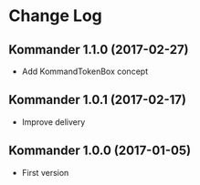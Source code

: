 # Change Log

## Kommander 1.1.0 (2017-02-27)
+ Add KommandTokenBox concept

## Kommander 1.0.1 (2017-02-17)
+ Improve delivery

## Kommander 1.0.0 (2017-01-05)
+ First version